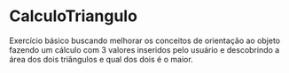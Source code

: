 # CalculoTriangulo

Exercício básico buscando melhorar os conceitos de orientação ao objeto fazendo um cálculo com 3 valores inseridos pelo usuário e descobrindo a área dos dois triângulos e qual dos dois é o maior.
